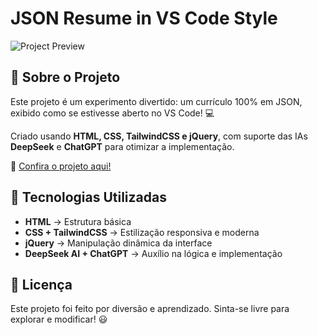# JSON Resume in VS Code Style

![Project Preview](https://your-image-link.com)

## 📌 Sobre o Projeto
Este projeto é um experimento divertido: um currículo 100% em JSON, exibido como se estivesse aberto no VS Code! 💻

Criado usando **HTML, CSS, TailwindCSS e jQuery**, com suporte das IAs **DeepSeek** e **ChatGPT** para otimizar a implementação.

🔗 [Confira o projeto aqui!](https://jfernando.dev)

## 🚀 Tecnologias Utilizadas
- **HTML** → Estrutura básica
- **CSS + TailwindCSS** → Estilização responsiva e moderna
- **jQuery** → Manipulação dinâmica da interface
- **DeepSeek AI + ChatGPT** → Auxílio na lógica e implementação

## 📜 Licença
Este projeto foi feito por diversão e aprendizado. Sinta-se livre para explorar e modificar! 😃


